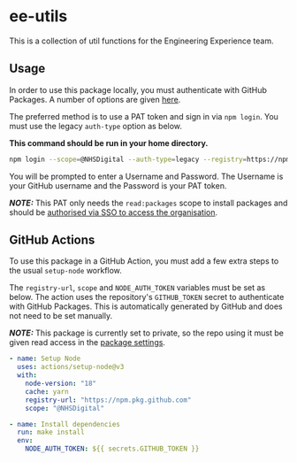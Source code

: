 # ee-utils

This is a collection of util functions for the Engineering Experience team.

## Usage

In order to use this package locally, you must authenticate with GitHub Packages. A number of options are given [here](https://docs.github.com/en/packages/working-with-a-github-packages-registry/working-with-the-npm-registry#authenticating-to-github-packages).

The preferred method is to use a PAT token and sign in via `npm login`. You must use the legacy `auth-type` option as below.

**This command should be run in your home directory.**

```bash
npm login --scope=@NHSDigital --auth-type=legacy --registry=https://npm.pkg.github.com
```

You will be prompted to enter a Username and Password. The Username is your GitHub username and the Password is your PAT token.

**_NOTE:_** This PAT only needs the `read:packages` scope to install packages and should be [authorised via SSO to access the organisation](https://docs.github.com/en/enterprise-cloud@latest/authentication/authenticating-with-saml-single-sign-on/authorizing-a-personal-access-token-for-use-with-saml-single-sign-on).

## GitHub Actions

To use this package in a GitHub Action, you must add a few extra steps to the usual `setup-node` workflow.

The `registry-url`, `scope` and `NODE_AUTH_TOKEN` variables must be set as below. The action uses the repository's `GITHUB_TOKEN` secret to authenticate with GitHub Packages. This is automatically generated by GitHub and does not need to be set manually.

**_NOTE:_** This package is currently set to private, so the repo using it must be given read access in the [package settings](https://github.com/orgs/NHSDigital/packages/npm/ee-utils/settings).

```yaml
- name: Setup Node
  uses: actions/setup-node@v3
  with:
    node-version: "18"
    cache: yarn
    registry-url: "https://npm.pkg.github.com"
    scope: "@NHSDigital"

- name: Install dependencies
  run: make install
  env:
    NODE_AUTH_TOKEN: ${{ secrets.GITHUB_TOKEN }}
```
